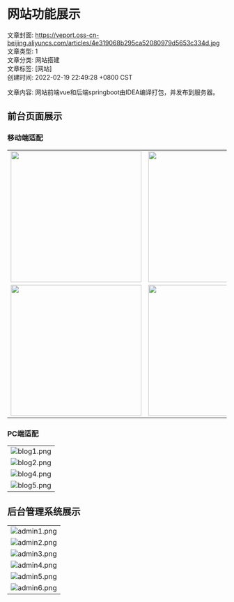 # 网站功能展示

文章封面:  https://veport.oss-cn-beijing.aliyuncs.com/articles/4e319068b295ca52080979d5653c334d.jpg   
文章类型: 1   
文章分类: 网站搭建   
文章标签: [网站]   
创建时间: 2022-02-19 22:49:28 +0800 CST

文章内容:
网站前端vue和后端springboot由IDEA编译打包，并发布到服务器。

## 前台页面展示

### 移动端适配

|                                                                                                                    |                                                                                                                    |
|--------------------------------------------------------------------------------------------------------------------|--------------------------------------------------------------------------------------------------------------------|
| <img src="https://veport.oss-cn-beijing.aliyuncs.com/articles/3d6d442430f9de01c2e7cbcb914c1a2a.jpg" width="300" /> | <img src="https://veport.oss-cn-beijing.aliyuncs.com/articles/12431b4262b7e9c2fe1c10d2a9797ad1.jpg" width="300" /> |
| <img src="https://veport.oss-cn-beijing.aliyuncs.com/articles/d4febe8505c3e3d9f71493972b0cd6ed.jpg" width="300" /> | <img src="https://veport.oss-cn-beijing.aliyuncs.com/articles/c41b4df3ead2d3dd6684a363e8ea4106.png" width="300" /> |

### PC端适配

|                                                                                                        |
|--------------------------------------------------------------------------------------------------------|
| ![blog1.png](https://veport.oss-cn-beijing.aliyuncs.com/articles/b0321e4e4833f12250a2d0bbaf40889b.png) |
| ![blog2.png](https://veport.oss-cn-beijing.aliyuncs.com/articles/96fb1393414a402d7e7d5e46f1fb6204.png) |
| ![blog4.png](https://veport.oss-cn-beijing.aliyuncs.com/articles/9e7675104afe9bf523aa7862803bde4f.png) |
| ![blog5.png](https://veport.oss-cn-beijing.aliyuncs.com/articles/28d8cefb6fc706ad673ef8656a631ecb.png) |

## 后台管理系统展示

|                                                                                                         |
|---------------------------------------------------------------------------------------------------------|
| ![admin1.png](https://veport.oss-cn-beijing.aliyuncs.com/articles/37119259612910a845c10517c4c82900.png) |
| ![admin2.png](https://veport.oss-cn-beijing.aliyuncs.com/articles/106c49bef28297ffe184257e6bae8c5e.png) |
| ![admin3.png](https://veport.oss-cn-beijing.aliyuncs.com/articles/ba11c04eda104aeb922ac145fc40a983.png) |
| ![admin4.png](https://veport.oss-cn-beijing.aliyuncs.com/articles/95ac11550856e34974fdeaf245bb7f81.png) |
| ![admin5.png](https://veport.oss-cn-beijing.aliyuncs.com/articles/07e6cafa2ebae034501d58e4a4bb6d3c.png) |
| ![admin6.png](https://veport.oss-cn-beijing.aliyuncs.com/articles/b27720c9fb435206db88491ca0c1a117.png) |

